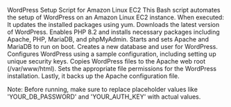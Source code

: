 WordPress Setup Script for Amazon Linux EC2 
This Bash script automates the setup of WordPress on an Amazon Linux EC2 instance. 
When executed:
    It updates the installed packages using yum.
    Downloads the latest version of WordPress.
    Enables PHP 8.2 and installs necessary packages including Apache, PHP, MariaDB, and phpMyAdmin.
    Starts and sets Apache and MariaDB to run on boot.
    Creates a new database and user for WordPress.
    Configures WordPress using a sample configuration, including setting up unique security keys.
    Copies WordPress files to the Apache web root (/var/www/html).
    Sets the appropriate file permissions for the WordPress installation.
    Lastly, it backs up the Apache configuration file.

Note: Before running, make sure to replace placeholder values like 'YOUR_DB_PASSWORD' and 'YOUR_AUTH_KEY' with actual values.
